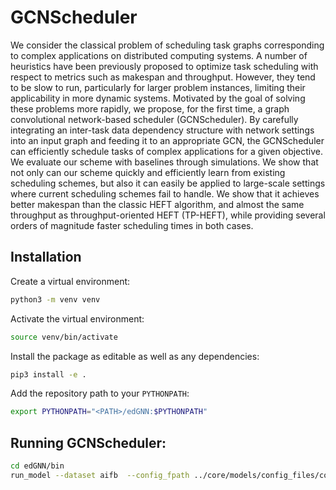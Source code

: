 
# GCNScheduler

We consider the classical problem of scheduling task graphs corresponding to complex applications on distributed computing systems. A number of heuristics have been previously proposed to optimize task scheduling with respect to metrics such as makespan and throughput. However, they tend to be slow to run, particularly for larger problem instances, limiting their applicability in more dynamic systems. Motivated by the goal of solving these problems more rapidly, we propose, for the first time, a graph convolutional network-based scheduler (GCNScheduler). By carefully integrating an inter-task data dependency structure with network settings into an input graph and feeding it to an appropriate GCN, the GCNScheduler can efficiently schedule tasks of complex applications for a given objective. We evaluate our scheme with baselines through simulations. We show that not only can our scheme quickly and efficiently learn from existing scheduling schemes, but also it can easily be applied to large-scale settings where current scheduling schemes fail to handle. We show that it achieves better makespan than the classic HEFT algorithm, and almost the same throughput as throughput-oriented HEFT (TP-HEFT), while providing several orders of magnitude faster scheduling times in both cases. 



## Installation

Create a virtual environment:

```sh
python3 -m venv venv
```

Activate the virtual environment:

```sh
source venv/bin/activate
```

Install the package as editable as well as  any dependencies:

```sh
pip3 install -e .
```

Add the repository path to your `PYTHONPATH`:

```sh
export PYTHONPATH="<PATH>/edGNN:$PYTHONPATH"
```

## Running GCNScheduler:

```sh
cd edGNN/bin
run_model --dataset aifb  --config_fpath ../core/models/config_files/config_edGNN_node_class.json  --data_path ../preprocessed_graphs/aifb/ --n-epochs 40 --weight-decay 0 --lr 0.001
```
